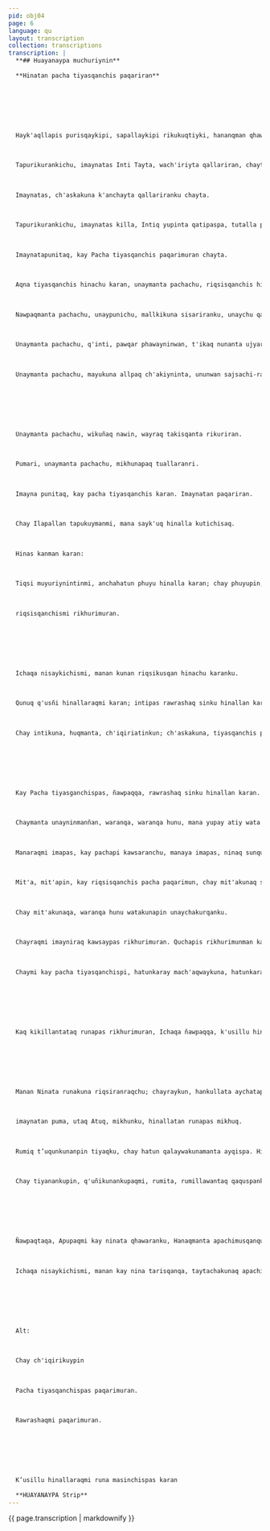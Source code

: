 ```yaml
---
pid: obj04
page: 6
language: qu
layout: transcription
collection: transcriptions
transcription: |
  **## Huayanaypa muchuriynin**
  
  **Hinatan pacha tiyasqanchis paqariran**
  
  
  
  
  
  
  
  Hayk'aqllapis purisqaykipi, sapallaykipi rikukuqtiyki, hananqman qhawariqtiyki; allpaq sunqunta k'iririqtiyki; tapurikurankichu: Imaynatas kay pacha tiyasqanchis paqarimuran chayta.
  
  
  
  Tapurikurankichu, imaynatas Inti Tayta, wach'iriyta qallariran, chayta.
  
  
  
  Imaynatas, ch'askakuna k'anchayta qallariranku chayta.
  
  
  
  Tapurikurankichu, imaynatas killa, Intiq yupinta qatipaspa, tutalla purin, chayta.
  
  
  
  Imaynatapunitaq, kay Pacha tiyasqanchis paqarimuran chayta.
  
  
  
  Aqna tiyasqanchis hinachu karan, unaymanta pachachu, riqsisqanchis hina karan.
  
  
  
  Nawpaqmanta pachachu, unaypunichu, mallkikuna sisariranku, unaychu qantu t'ikanta pujllachirqan.
  
  
  
  Unaymanta pachachu, q'inti, pawqar phawayninwan, t'ikaq nunanta ujyaranri.
  
  
  
  Unaymanta pachachu, mayukuna allpaq ch'akiyninta, ununwan sajsachi-ran.
  
  
  
  
  
  
  
  Unaymanta pachachu, wikuñaq nawin, wayraq takisqanta rikuriran.
  
  
  
  Pumari, unaymanta pachachu, mikhunapaq tuallaranri.
  
  
  
  Imayna punitaq, kay pacha tiyasqanchis karan. Imaynatan paqariran.
  
  
  
  Chay Ilapallan tapukuymanmi, mana sayk'uq hinalla kutichisaq.
  
  
  
  Hinas kanman karan:
  
  
  
  Tiqsi muyuriynintinmi, anchahatun phuyu hinalla karan; chay phuyupin, ñaraq ch'iqiriq, ñaraq phatariq, q'usñi karan. Chay kuyukachayninwanmi, ch'iqiriyninwanmi, llapallan pachakuna
  
  
  
  riqsisqanchismi rikhurimuran.
  
  
  
  
  
  
  
  Ichaqa nisaykichismi, manan kunan riqsikusqan hinachu karanku.
  
  
  
  Qunuq q'usñi hinallaraqmi karan; intipas rawrashaq sinku hinallan karan, ashkhan kay inti rawraqkunapas karanku; kunankamapas, mana rikusqanchispi rawrashallankuraqmi.
  
  
  
  Chay intikuna, huqmanta, ch'iqiriatinkun; ch'askakuna, tiyasqanchis pacha ima, paqarimuranku.
  
  
  
  
  
  
  
  Kay Pacha tiyasganchispas, ñawpaqqa, rawrashaq sinku hinallan karan.
  
  
  
  Chaymanta unayninmanñan, waranqa, waranqa hunu, mana yupay atiy wata puriymanmi, chiriyayta qallariran. Chaypa unaqninmanñataq, kay Pacha paqarimuran.
  
  
  
  Manaraqmi imapas, kay pachapi kawsaranchu, manaya imapas, ninaq sunqunpi kawsayta atinmanraqchu karan.
  
  
  
  Mit'a, mit'apin, kay riqsisqanchis pacha paqarimun, chay mit'akunaq sutinmi Eras kasqa.
  
  
  
  Chay mit'akunaqa, waranqa hunu watakunapin unaychakurqanku.
  
  
  
  Chayraqmi imayniraq kawsaypas rikhurimuran. Quchapis rikhurimunman karan. Chay hatun quchakunaq ukhullanmantataqmi llapallan riqsisqanchis kawsay paqarimuran.
  
  
  
  Chaymi kay pacha tiyasqanchispi, hatunkaray mach'aqwaykuna, hatunkaray qalaywakuna hina mirariyta qallariranku. Chaymantañan phalaq pichiwkunapas rikhurimuranku.
  
  
  
  
  
  
  
  Kaq kikillantataq runapas rikhurimuran, Ichaqa ñawpaqqa, k'usillu hinallaraqmi karan, manan Ilank'anata riqsiranchu, sach'akunaq rurusqallantan, mikhunanpaq pallarqan, chaymantaq, k'aspimanta, ruminanta chanpita ruwaspanku tarukata, pumata ima wañuchiqku.
  
  
  
  
  
  
  
  Manan Ninata runakuna riqsiranraqchu; chayraykun, hankullata aychatapas mikhuranku,
  
  
  
  imaynatan puma, utaq Atuq, mikhunku, hinallatan runapas mikhuq.
  
  
  
  Rumiq t’uqunkunanpin tiyaqku, chay hatun qalaywakunamanta ayqispa. Hinapi kawsashaqtinkun, Illapata rikuspa, panpaq ukhunmanta phutumuq ninata qhawaspan, ninamanta yacharqan.
  
  
  
  Chay tiyanankupin, q'uñikunankupaqmi, rumita, rumillawantaq qaquspanku, ninata riqsisqaku. Chaymanta pachan, chayasqataña mikhunankutapas mikhuranku.
  
  
  
  
  
  
  
  Ñawpaqtaqa, Apupaqmi kay ninata qhawaranku, Hanaqmanta apachimusqanqunapaqmi rikuranku, chaymanta pachan ninatapas yupaychaqku. Chay nina riqsisqankun, runamasinchista hatuntapuni ñawpachiran, ninawanmi ayqichiq pumakunata, qalaywakunata ima.
  
  
  
  Ichaqa nisaykichismi, manan kay nina tarisqanqa, taytachakunaq apachimusqanchu karan, runaq tarisqanmi karan; unaypin tariran, ichaqa kallpasqanmi.
  
  
  
  
  
  
  
  Alt:
  
  
  
  Chay ch'iqirikuypin
  
  
  
  Pacha tiyasqanchispas paqarimuran.
  
  
  
  Rawrashaqmi paqarimuran.
  
  
  
  
  
  
  
  K’usillu hinallaraqmi runa masinchispas karan
  
  **HUAYANAYPA Strip**
---
```


{{ page.transcription | markdownify }}
